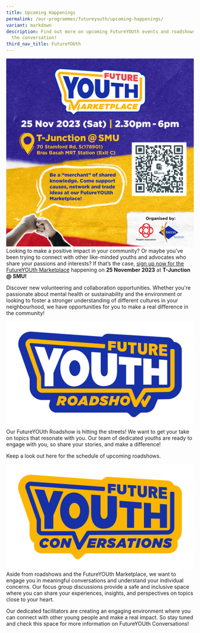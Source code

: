 ```yaml
---
title: Upcoming Happenings
permalink: /our-programmes/futureyouth/upcoming-happenings/
variant: markdown
description: Find out more on upcoming FutureYOUth events and roadshows to join
  the conversation!
third_nav_title: FutureYOUth
---
```

![](/images/PAYM_YouthMarketplace_01.png)
Looking to make a positive impact in your community? Or maybe you’ve been trying to connect with other like-minded youths and advocates who share your passions and interests? If that’s the case, [sign up now for the FutureYOUth Marketplace](https://go.gov.sg/futureyouthmarketplace) happening on **25 November 2023** at **T-Junction @ SMU!**

Discover new volunteering and collaboration opportunities. Whether you're passionate about mental health or sustainability and the environment or looking to foster a stronger understanding of different cultures in your neighbourhood, we have opportunities for you to make a real difference in the community!

![](/images/FutureYOUth_Motifs_Roadshow_V3.png)
Our FutureYOUth Roadshow is hitting the streets! We want to get your take on topics that resonate with you. Our team of dedicated youths are ready to engage with you, so share your stories, and make a difference!

Keep a look out here for the schedule of upcoming roadshows.

![](/images/FutureYOUth_Motifs_Conversations_V2.png)
Aside from roadshows and the FutureYOUth Marketplace, we want to engage you in meaningful conversations and understand your individual concerns. Our focus group discussions provide a safe and inclusive space where you can share your experiences, insights, and perspectives on topics close to your heart.

Our dedicated facilitators are creating an engaging environment where you can connect with other young people and make a real impact. So stay tuned and check this space for more information on FutureYOUth Conversations!